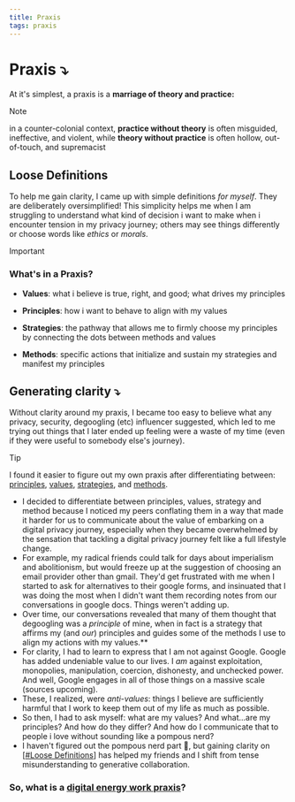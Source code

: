 ```yaml
---
title: Praxis
tags: praxis
---
```


# Praxis ⤵

At it's simplest, a praxis is a **marriage of theory and practice:** 
> [!NOTE]  
> in a counter-colonial context, **practice without theory** is often misguided, ineffective, and violent, while **theory without practice** is often hollow, out-of-touch, and supremacist


## Loose Definitions
To help me gain clarity, I came up with simple definitions *for myself*. They are deliberately oversimplified! This simplicity helps me when I am struggling to understand what kind of decision i want to make when i encounter tension in my privacy journey; others may see things differently or choose words like *ethics* or *morals*.

> [!IMPORTANT] 
> ### What's in a Praxis?
> * **Values**: what i believe is true, right, and good; what drives my principles
> 
> * **Principles**: how i want to behave to align with my values
> 
> * **Strategies**: the pathway that allows me to firmly choose my principles by connecting the dots between methods and values
> 
> * **Methods**: specific actions that initialize and sustain my strategies and manifest my principles


## Generating clarity ⤵
Without clarity around my praxis, I became too easy to believe what any privacy, security, degoogling (etc) influencer suggested, which led to me trying out things that I later ended up feeling were a waste of my time (even if they were useful to somebody else's journey).

> [!TIP]  
> I found it easier to figure out my own praxis after differentiating between: [principles](praxis___principles.md), [values](praxis___values), [strategies](praxis___strategies.md), and [methods](praxis___methods.md).


* I decided to differentiate between principles, values, strategy and method because I noticed my peers conflating them in a way that made it harder for us to communicate about the value of embarking on a digital privacy journey, especially when they became overwhelmed by the sensation that tackling a digital privacy journey felt like a full lifestyle change.
* For example, my radical friends could talk for days about imperialism and abolitionism, but would freeze up at the suggestion of choosing an email provider other than gmail. They'd get frustrated with me when I started to ask for alternatives to their google forms, and insinuated that I was doing the most when I didn't want them recording notes from our conversations in google docs. Things weren't adding up.
* Over time, our conversations revealed that many of them thought that degoogling was a *principle* of mine, when in fact is a strategy that affirms my (and *our*) principles and guides some of the methods I use to align my actions with my values.** 
* For clarity, I had to learn to express that I am not against Google. Google has added undeniable value to our lives. I *am* against exploitation, monopolies, manipulation, coercion, dishonesty, and unchecked power. And well, Google engages in all of those things on a massive scale (sources upcoming).
* These, I realized, were *anti-values*: things I believe are sufficiently harmful that I work to keep them out of my life as much as possible. 
* So then, I had to ask myself: what are my values? And what...are my principles? And how do they differ? And how do I communicate that to people i love without sounding like a pompous nerd?
* I haven't figured out the pompous nerd part 🤪, but gaining clarity on [[#Loose Definitions]] has helped my friends and I shift from tense misunderstanding to generative collaboration.

### So, what is a [digital energy work praxis](praxis___digital-energy-work.md)? 




[//begin]: # "Autogenerated link references for markdown compatibility"
[#Loose Definitions]: praxis.md "Praxis"
[//end]: # "Autogenerated link references"
